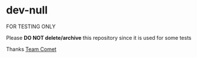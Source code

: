# dev-null
FOR TESTING ONLY

Please **DO NOT delete/archive** this repository since it is used for some tests

Thanks [Team Comet](https://www.notion.so/snyk/Comet-Dev-Integrations-7c6d0d4cebf44631b5971ad490b9bc7c)
